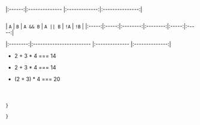 
```js
```

```js
```


|:------:|:-------------- |:-------------:|:---------------:|


```js
```


|  `A`  |  `B`  | `A && B` | `A || B` | `!A`  | `!B`  |
|:-----:|:-----:|:--------:|:--------:|:-----:|:-----:|


|:--------:|:------------------------ |:-------------- |:--------------:|


  - 2 + 3 * 4 === 14

  - 2 + 3 * 4 === 14
  - (2 + 3) * 4 === 20

```js
```

```js
```

```js
```

```js
}
```

```js
}

```


